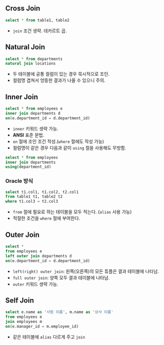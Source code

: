 
## Cross Join
```sql
select * from table1, table2
```
- `join` 조건 생략. 데카르트 곱.

## Natural Join
```sql
select * from departments
natural join locations
```
- 두 테이블에 공통 컬럼이 있는 경우 묵시적으로 조인.
- 컬럼명 겹쳐서 엉뚱한 결과가 나올 수 있으니 주의.

## Inner Join
```sql
select * from employees e
inner join departments d
on(e.department_id = d.department_id)
```
- `inner` 키워드 생략 가능.
- **ANSI** 표준 문법.
- `on` 절에 조인 조건 작성.(`where` 절에도 작성 가능)
- 컬럼명이 같은 경우 다음과 같이 `using` 절을 사용해도 무방함.
```sql
select * from employees
inner join departments
using(department_id)
```
### Oracle 방식
```sql
select t1.col1, t1.col2, t2.col1
from table1 t1, table2 t2
where t1.col3 = t2.col3
```
- `from` 절에 필요로 하는 테이블을 모두 적는다. (`alias` 사용 가능)
- 적절한 조건을 `where` 절에 부여한다. 

## Outer Join
```sql
select *
from employees e
left outer join departments d
on(e.department_id = d.department_id)
```
- `left(right) outer join`: 왼쪽(오른쪽)의 모든 튜플은 결과 테이블에 나타남.
- `full outer join`: 양쪽 모두 결과 테이블에 나타남.
- `outer` 키워드 생략 가능.

## Self Join
```sql
select e.name as '사원 이름', m.name as '상사 이름'
from employees e
join employees m
on(e.manager_id = m.employee_id)
```
- 같은 테이블에 `alias` 다르게 주고 `join`
